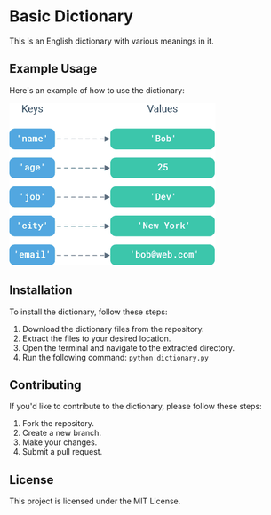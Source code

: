 <!DOCTYPE html>
<html>
<head>
</head>
<body>
<h1>Basic Dictionary</h1>
<p>This is an English dictionary with various meanings in it.</p>

<h2>Example Usage</h2>
<p>Here's an example of how to use the dictionary:</p>
<img src="dictionary_example.png" alt="Dictionary Example">

<h2>Installation</h2>
<p>To install the dictionary, follow these steps:</p>
<ol>
	<li>Download the dictionary files from the repository.</li>
	<li>Extract the files to your desired location.</li>
	<li>Open the terminal and navigate to the extracted directory.</li>
	<li>Run the following command: <code>python dictionary.py</code></li>
</ol>

<h2>Contributing</h2>
<p>If you'd like to contribute to the dictionary, please follow these steps:</p>
<ol>
	<li>Fork the repository.</li>
	<li>Create a new branch.</li>
	<li>Make your changes.</li>
	<li>Submit a pull request.</li>
</ol>

<h2>License</h2>
<p>This project is licensed under the MIT License.</p>
</body>
</html>
